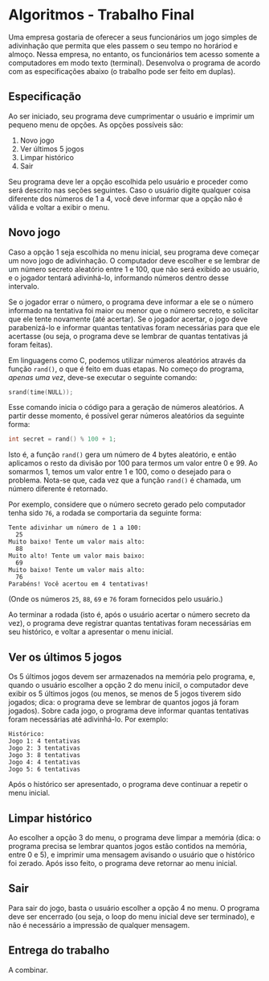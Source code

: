 # Algoritmos - Trabalho Final

Uma empresa gostaria de oferecer a seus funcionários um jogo simples de adivinhação que permita que eles passem o seu tempo no horáriod e almoço. Nessa empresa, no entanto, os funcionários tem acesso somente a computadores em modo texto (terminal). Desenvolva o programa de acordo com as especificações abaixo (o trabalho pode ser feito em duplas).

## Especificação

Ao ser iniciado, seu programa deve cumprimentar o usuário e imprimir um pequeno menu de opções. As opções possíveis são:

1. Novo jogo
2. Ver últimos 5 jogos
3. Limpar histórico
4. Sair

Seu programa deve ler a opção escolhida pelo usuário e proceder como será descrito nas seções seguintes. Caso o usuário digite qualquer coisa diferente dos números de 1 a 4, você deve informar que a opção não é válida e voltar a exibir o menu.

## Novo jogo

Caso a opção 1 seja escolhida no menu inicial, seu programa deve começar um novo jogo de adivinhação. O computador deve escolher e se lembrar de um número secreto aleatório entre 1 e 100, que não será exibido ao usuário, e o jogador tentará adivinhá-lo, informando números dentro desse intervalo.

Se o jogador errar o número, o programa deve informar a ele se o número informado na tentativa foi maior ou menor que o número secreto, e solicitar que ele tente novamente (até acertar). Se o jogador acertar, o jogo deve parabenizá-lo e informar quantas tentativas foram necessárias para que ele acertasse (ou seja, o programa deve se lembrar de quantas tentativas já foram feitas).

Em linguagens como C, podemos utilizar números aleatórios através da função `rand()`, o que é feito em duas etapas. No começo do programa, _apenas uma vez_, deve-se executar o seguinte comando:

```c
srand(time(NULL));
```

Esse comando inicia o código para a geração de números aleatórios. A partir desse momento, é possível gerar números aleatórios da seguinte forma:

```c
int secret = rand() % 100 + 1;
```

Isto é, a função `rand()` gera um número de 4 bytes aleatório, e então aplicamos o resto da divisão por 100 para termos um valor entre 0 e 99. Ao somarmos 1, temos um valor entre 1 e 100, como o desejado para o problema. Nota-se que, cada vez que a função `rand()` é chamada, um número diferente é retornado.

Por exemplo, considere que o número secreto gerado pelo computador tenha sido `76`, a rodada se comportaria da seguinte forma:

```
Tente adivinhar um número de 1 a 100:
  25
Muito baixo! Tente um valor mais alto:
  88
Muito alto! Tente um valor mais baixo:
  69
Muito baixo! Tente um valor mais alto:
  76
Parabéns! Você acertou em 4 tentativas!
```

(Onde os números `25`, `88`, `69` e `76` foram fornecidos pelo usuário.)

Ao terminar a rodada (isto é, após o usuário acertar o número secreto da vez), o programa deve registrar quantas tentativas foram necessárias em seu histórico, e voltar a apresentar o menu inicial.

## Ver os últimos 5 jogos

Os 5 últimos jogos devem ser armazenados na memória pelo programa, e, quando o usuário escolher a opção 2 do menu inicil, o computador deve exibir os 5 últimos jogos (ou menos, se menos de 5 jogos tiverem sido jogados; dica: o programa deve se lembrar de quantos jogos já foram jogados). Sobre cada jogo, o programa deve informar quantas tentativas foram necessárias até adivinhá-lo. Por exemplo:

```
Histórico:
Jogo 1: 4 tentativas
Jogo 2: 3 tentativas
Jogo 3: 8 tentativas
Jogo 4: 4 tentativas
Jogo 5: 6 tentativas
```

Após o histórico ser apresentado, o programa deve continuar a repetir o menu inicial.

## Limpar histórico

Ao escolher a opção 3 do menu, o programa deve limpar a memória (dica: o programa precisa se lembrar quantos jogos estão contidos na memória, entre 0 e 5), e imprimir uma mensagem avisando o usuário que o histórico foi zerado. Após isso feito, o programa deve retornar ao menu inicial.

## Sair

Para sair do jogo, basta o usuário escolher a opção 4 no menu. O programa deve ser encerrado (ou seja, o loop do menu inicial deve ser terminado), e não é necessário a impressão de qualquer mensagem.

## Entrega do trabalho

A combinar.
